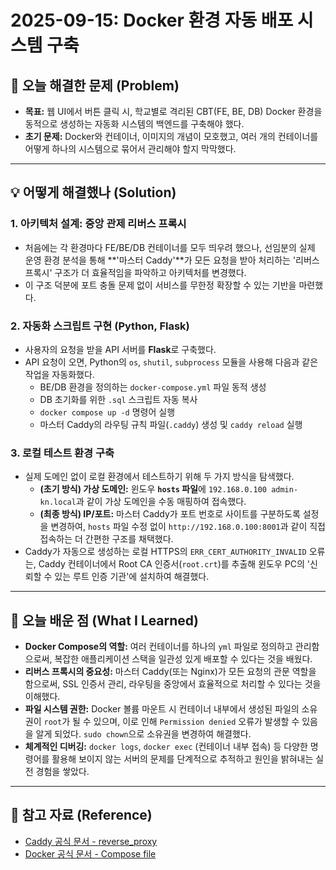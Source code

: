# 2025-09-15: Docker 환경 자동 배포 시스템 구축

## 🤔 오늘 해결한 문제 (Problem)
- **목표:** 웹 UI에서 버튼 클릭 시, 학교별로 격리된 CBT(FE, BE, DB) Docker 환경을 동적으로 생성하는 자동화 시스템의 백엔드를 구축해야 했다.
- **초기 문제:** Docker와 컨테이너, 이미지의 개념이 모호했고, 여러 개의 컨테이너를 어떻게 하나의 시스템으로 묶어서 관리해야 할지 막막했다.

---

## 💡 어떻게 해결했나 (Solution)

### 1. **아키텍처 설계: 중앙 관제 리버스 프록시**
- 처음에는 각 환경마다 FE/BE/DB 컨테이너를 모두 띄우려 했으나, 선임분의 실제 운영 환경 분석을 통해 **'마스터 Caddy'**가 모든 요청을 받아 처리하는 '리버스 프록시' 구조가 더 효율적임을 파악하고 아키텍처를 변경했다.
- 이 구조 덕분에 포트 충돌 문제 없이 서비스를 무한정 확장할 수 있는 기반을 마련했다.

### 2. **자동화 스크립트 구현 (Python, Flask)**
- 사용자의 요청을 받을 API 서버를 **Flask**로 구축했다.
- API 요청이 오면, Python의 `os`, `shutil`, `subprocess` 모듈을 사용해 다음과 같은 작업을 자동화했다.
    - BE/DB 환경을 정의하는 `docker-compose.yml` 파일 동적 생성
    - DB 초기화를 위한 `.sql` 스크립트 자동 복사
    - `docker compose up -d` 명령어 실행
    - 마스터 Caddy의 라우팅 규칙 파일(`.caddy`) 생성 및 `caddy reload` 실행

### 3. **로컬 테스트 환경 구축**
- 실제 도메인 없이 로컬 환경에서 테스트하기 위해 두 가지 방식을 탐색했다.
    - **(초기 방식) 가상 도메인:** 윈도우 **`hosts` 파일**에 `192.168.0.100 admin-kn.local`과 같이 가상 도메인을 수동 매핑하여 접속했다.
    - **(최종 방식) IP/포트:** 마스터 Caddy가 포트 번호로 사이트를 구분하도록 설정을 변경하여, `hosts` 파일 수정 없이 `http://192.168.0.100:8001`과 같이 직접 접속하는 더 간편한 구조를 채택했다.
- Caddy가 자동으로 생성하는 로컬 HTTPS의 `ERR_CERT_AUTHORITY_INVALID` 오류는, Caddy 컨테이너에서 Root CA 인증서(`root.crt`)를 추출해 윈도우 PC의 '신뢰할 수 있는 루트 인증 기관'에 설치하여 해결했다.



---

## 📖 오늘 배운 점 (What I Learned)

- **Docker Compose의 역할:** 여러 컨테이너를 하나의 `yml` 파일로 정의하고 관리함으로써, 복잡한 애플리케이션 스택을 일관성 있게 배포할 수 있다는 것을 배웠다.
- **리버스 프록시의 중요성:** 마스터 Caddy(또는 Nginx)가 모든 요청의 관문 역할을 함으로써, SSL 인증서 관리, 라우팅을 중앙에서 효율적으로 처리할 수 있다는 것을 이해했다.
- **파일 시스템 권한:** Docker 볼륨 마운트 시 컨테이너 내부에서 생성된 파일의 소유권이 `root`가 될 수 있으며, 이로 인해 `Permission denied` 오류가 발생할 수 있음을 알게 되었다. `sudo chown`으로 소유권을 변경하여 해결했다.
- **체계적인 디버깅:** `docker logs`, `docker exec` (컨테이너 내부 접속) 등 다양한 명령어를 활용해 보이지 않는 서버의 문제를 단계적으로 추적하고 원인을 밝혀내는 실전 경험을 쌓았다.

---

## 🔗 참고 자료 (Reference)
- [Caddy 공식 문서 - reverse_proxy](https://caddyserver.com/docs/caddyfile/directives/reverse_proxy)
- [Docker 공식 문서 - Compose file](https://docs.docker.com/compose/compose-file/)
